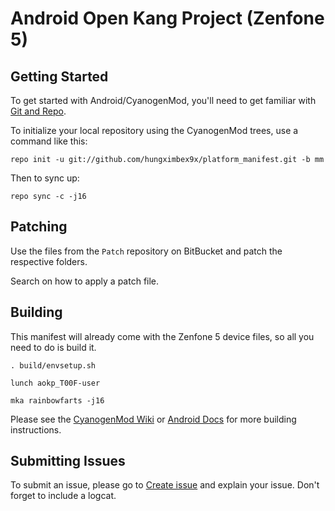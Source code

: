 Android Open Kang Project (Zenfone 5)
=====================================

Getting Started
---------------

To get started with Android/CyanogenMod, you'll need to get
familiar with [Git and Repo](http://source.android.com/source/using-repo.html).

To initialize your local repository using the CyanogenMod trees, use a command like this:

    repo init -u git://github.com/hungximbex9x/platform_manifest.git -b mm

Then to sync up:

    repo sync -c -j16

Patching
--------

Use the files from the `Patch` repository on BitBucket and patch the respective folders.

Search on how to apply a patch file.

Building
--------

This manifest will already come with the Zenfone 5 device files,
so all you need to do is build it.

    . build/envsetup.sh

    lunch aokp_T00F-user

    mka rainbowfarts -j16

Please see the [CyanogenMod Wiki](http://wiki.cyanogenmod.org/) or [Android Docs](https://source.android.com/source/building.html) for more building instructions.

Submitting Issues
-----------------

To submit an issue, please go to [Create issue](https://bitbucket.org/zf5/android/issues/new) and explain your issue.
Don't forget to include a logcat.
